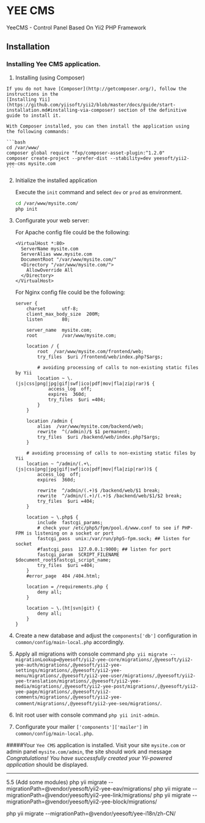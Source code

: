 # YEE CMS
YeeCMS - Control Panel Based On Yii2 PHP Framework

Installation
------------

### Installing Yee CMS application. 

  1. Installing (using Composer)

    If you do not have [Composer](http://getcomposer.org/), follow the instructions in the
    [Installing Yii](https://github.com/yiisoft/yii2/blob/master/docs/guide/start-installation.md#installing-via-composer) section of the definitive guide to install it.

    With Composer installed, you can then install the application using the following commands:

    ```bash
    cd /var/www/
    composer global require "fxp/composer-asset-plugin:^1.2.0"
    composer create-project --prefer-dist --stability=dev yeesoft/yii2-yee-cms mysite.com 
    ```

  2. Initialize the installed application

     Execute the `init` command and select `dev` or `prod` as environment.

      ```bash
      cd /var/www/mysite.com/
      php init
      ```
  
  3. Configurate your web server:

     For Apache config file could be the following:
     
     ```apacheconf
     <VirtualHost *:80>
       ServerName mysite.com
       ServerAlias www.mysite.com
       DocumentRoot "/var/www/mysite.com/"
       <Directory "/var/www/mysite.com/">
         AllowOverride All
       </Directory>
     </VirtualHost>
     ```
     For Nginx config file could be the following:
     
     ```nginx
     server {
         charset      utf-8;
         client_max_body_size  200M;
         listen       80;
     
         server_name  mysite.com;
         root         /var/www/mysite.com;
     
         location / {
             root  /var/www/mysite.com/frontend/web;
             try_files  $uri /frontend/web/index.php?$args;
     
             # avoiding processing of calls to non-existing static files by Yii
             location ~ \.(js|css|png|jpg|gif|swf|ico|pdf|mov|fla|zip|rar)$ {
                 access_log  off;
                 expires  360d;
                 try_files  $uri =404;
             }
         }
     
         location /admin {
             alias  /var/www/mysite.com/backend/web;
             rewrite  ^(/admin)/$ $1 permanent;
             try_files  $uri /backend/web/index.php?$args;
         }
     
         # avoiding processing of calls to non-existing static files by Yii
         location ~ ^/admin/(.+\.(js|css|png|jpg|gif|swf|ico|pdf|mov|fla|zip|rar))$ {
             access_log  off;
             expires  360d;
     
             rewrite  ^/admin/(.+)$ /backend/web/$1 break;
             rewrite  ^/admin/(.+)/(.+)$ /backend/web/$1/$2 break;
             try_files  $uri =404;
         }
     
         location ~ \.php$ {
             include  fastcgi_params;
             # check your /etc/php5/fpm/pool.d/www.conf to see if PHP-FPM is listening on a socket or port
             fastcgi_pass  unix:/var/run/php5-fpm.sock; ## listen for socket
             #fastcgi_pass  127.0.0.1:9000; ## listen for port
             fastcgi_param  SCRIPT_FILENAME $document_root$fastcgi_script_name;
             try_files  $uri =404;
         }
         #error_page  404 /404.html;
     
         location = /requirements.php {
             deny all;
         }
     
         location ~ \.(ht|svn|git) {
             deny all;
         }
     }
     ```
     
       
  4. Create a new database and adjust the `components['db']` configuration in `common/config/main-local.php` accordingly.

  5. Apply all migrations with console command `php yii migrate --migrationLookup=@yeesoft/yii2-yee-core/migrations/,@yeesoft/yii2-yee-auth/migrations/,@yeesoft/yii2-yee-settings/migrations/,@yeesoft/yii2-yee-menu/migrations/,@yeesoft/yii2-yee-user/migrations/,@yeesoft/yii2-yee-translation/migrations/,@yeesoft/yii2-yee-media/migrations/,@yeesoft/yii2-yee-post/migrations/,@yeesoft/yii2-yee-page/migrations/,@yeesoft/yii2-comments/migrations/,@yeesoft/yii2-yee-comment/migrations/,@yeesoft/yii2-yee-seo/migrations/`.

  6. Init root user with console command `php yii init-admin`.

  7. Configurate your mailer `['components']['mailer']` in `common/config/main-local.php`.

#####Your `Yee CMS` application is installed. Visit your site `mysite.com` or admin panel `mysite.com/admin`, the site should work and message _Congratulations! You have successfully created your Yii-powered application_ should be displayed.

----------------------

5.5 (Add some modules)
php yii migrate --migrationPath=@vendor/yeesoft/yii2-yee-eav/migrations/
php yii migrate --migrationPath=@vendor/yeesoft/yii2-yee-link/migrations/
php yii migrate --migrationPath=@vendor/yeesoft/yii2-yee-block/migrations/

php yii migrate --migrationPath=@vendor/yeesoft/yee-i18n/zh-CN/